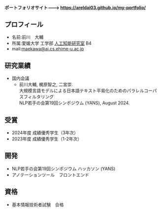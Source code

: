 #### ポートフォリオサイト---> <https://areldai03.github.io/my-portfolio/>
## プロフィール
- 名前:前川　大輔
- 所属:愛媛大学 工学部 [人工知能研究室](https://sites.google.com/view/ehime-nlp/) B4
- mail:maekawa@ai.cs.ehime-u.ac.jp


## 研究業績
- 国内会議    
  - 前川大輔, 梶原智之, 二宮崇. <br>
    大規模言語モデルによる日本語テキスト平易化のためのパラレルコーパスフィルタリング <br>
    NLP若手の会第19回シンポジウム (YANS), August 2024.
    
## 受賞
- 2024年度 成績優秀学生（3年次）
- 2023年度 成績優秀学生（1-2年次）
## 開発
- NLP若手の会第19回シンポジウム ハッカソン (YANS)
- アノテーションツール　フロントエンド
## 資格
- 基本情報技術者試験　合格

